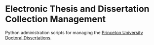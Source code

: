 # Electronic Thesis and Dissertation Collection Management

Python administration scripts for managing the [Princeton University Doctoral
Dissertations](https://dataspace.princeton.edu/jspui/handle/88435/dsp01td96k251d). 

